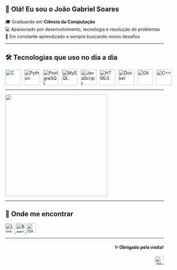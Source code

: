 ## 👋 Olá! Eu sou o João Gabriel Soares

🎓 Graduando em **Ciência da Computação**  
💻 Apaixonado por desenvolvimento, tecnologia e resolução de problemas  
🚀 Em constante aprendizado e sempre buscando novos desafios  

---

## 🛠️ Tecnologias que uso no dia a dia

<div style="display: flex; gap: 10px;">
  <img width="50" height="50" src="https://cdn.jsdelivr.net/gh/devicons/devicon/icons/c/c-original.svg" alt="C" />
  <img width="50" height="50" src="https://cdn.jsdelivr.net/gh/devicons/devicon/icons/python/python-original.svg" alt="Python" />
  <img width="50" height="50" src="https://cdn.jsdelivr.net/gh/devicons/devicon/icons/postgresql/postgresql-plain-wordmark.svg" alt="PostgreSQL" />
  <img width="50" height="50" src="https://cdn.jsdelivr.net/gh/devicons/devicon/icons/mysql/mysql-original-wordmark.svg" alt="MySQL" />
  <img width="50" height="50" src="https://cdn.jsdelivr.net/gh/devicons/devicon/icons/javascript/javascript-original.svg" alt="JavaScript" />
  <img width="50" height="50" src="https://cdn.jsdelivr.net/gh/devicons/devicon/icons/html5/html5-original.svg" alt="HTML5" />
  <img width="50" height="50" src="https://cdn.jsdelivr.net/gh/devicons/devicon/icons/docker/docker-original.svg" alt="Docker" />
  <img width="50" height="50" src="https://cdn.jsdelivr.net/gh/devicons/devicon/icons/git/git-original.svg" alt="Git" />
  <img width="50" height="50" src="https://cdn.jsdelivr.net/gh/devicons/devicon/icons/cplusplus/cplusplus-original.svg" alt="C++" />



</div>


---


<p 
<a href="https://github.com/soares2107">
      <img width=325  src="https://github-readme-stats.vercel.app/api/top-langs/?username=soares2107&hide=c%23,powershell,Mathematica,Ruby,Objective-C,Objective-C%2b%2b,Cuda&title_color=61dafb&text_color=ffffff&icon_color=61dafb&bg_color=20232a&langs_count=8&layout=compact&border_color=61dafb&hide_border=true" />
 </a>
</p>

---

## 📱 Onde me encontrar

<div align="left">
  <a href="https://www.linkedin.com/in/jo%C3%A3o-gabriel-soares-pereira-da-silva-205a63289/" target="_blank">
    <img src="https://raw.githubusercontent.com/rahuldkjain/github-profile-readme-generator/master/src/images/icons/Social/linked-in-alt.svg" alt="LinkedIn" width="30" height="30">
  </a>

  <a href="https://www.beecrowd.com.br/judge/pt/profile/627318" target="_blank">
    <img src="https://www.beecrowd.com.br/judge/favicon.ico" alt="Beecrowd" width="30" height="30">
  </a>

  <a href="https://github.com/soares2107" target="_blank">
    <img src="https://github.com/rahuldkjain/github-profile-readme-generator/blob/master/src/images/icons/Social/github.svg" alt="GitHub" width="30" height="30">
  </a>
</div>

---

<div align="right">
  <h4>✨ Obrigado pela visita!</h4>
  <img src="https://user-images.githubusercontent.com/1303154/88677602-1635ba80-d120-11ea-84d8-d263ba5fc3c0.gif" width="28px" alt="Waving hand gif">
</div>
